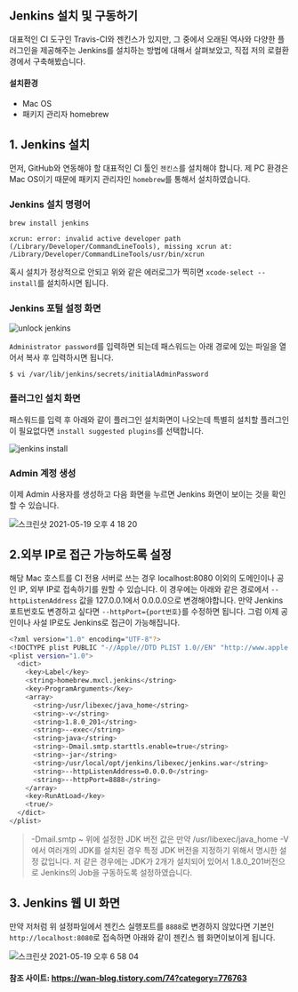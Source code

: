 ## Jenkins 설치 및 구동하기

대표적인 CI 도구인 Travis-CI와 젠킨스가 있지만, 그 중에서 오래된 역사와 다양한 플러그인을 제공해주는 Jenkins를 설치하는 방법에 대해서 살펴보았고, 직접 저의 로컬환경에서 구축해봤습니다. 

#### 설치환경
>
- Mac OS
- 패키지 관리자 homebrew

## 1. Jenkins 설치

먼저, GitHub와 연동해야 할 대표적인 CI 툴인 `젠킨스`를 설치해야 합니다.
제 PC 환경은 Mac OS이기 때문에 패키지 관리자인 `homebrew`를 통해서 설치하였습니다.

### Jenkins 설치 명령어

```vim
brew install jenkins
```

```vim
xcrun: error: invalid active developer path (/Library/Developer/CommandLineTools), missing xcrun at: /Library/Developer/CommandLineTools/usr/bin/xcrun
```

혹시 설치가 정상적으로 안되고  위와 같은 에러로그가 찍히면 `xcode-select --install`를 설치하시면 됩니다.


### Jenkins 포털 설정 화면

![unlock jenkins](https://user-images.githubusercontent.com/22395934/118790638-ee8f2900-b8d0-11eb-9336-5d557c532048.png)

`Administrator password`를 입력하면 되는데 패스워드는 아래 경로에 있는 파일을 열어서 복사 후 입력하시면 됩니다.

```vim
$ vi /var/lib/jenkins/secrets/initialAdminPassword
```

### 플러그인 설치 화면

패스워드를 입력 후 아래와 같이 플러그인 설치화면이 나오는데 특별히 설치할 플러그인이 필요없다면 `install suggested plugins`를 선택합니다.

![jenkins install](https://user-images.githubusercontent.com/22395934/118791200-72491580-b8d1-11eb-9567-d898b94e78d0.png)


### Admin 계정 생성

이제 Admin 사용자를 생성하고 다음 화면을 누르면 Jenkins 화면이 보이는 것을 확인할 수 있습니다. 

![스크린샷 2021-05-19 오후 4 18 20](https://user-images.githubusercontent.com/22395934/118791512-bc31fb80-b8d1-11eb-9eb4-70d4fee8b123.png)


## 2.외부 IP로 접근 가능하도록 설정

해당 Mac 호스트를 CI 전용 서버로 쓰는 경우 localhost:8080 이외의 도메인이나 공인 IP, 외부 IP로 접속하기를 원할 수 있습니다. 이 경우에는 아래와 같은 경로에서 `--httpListenAddress` 값을 127.0.0.1에서 0.0.0.0으로 변경해야합니다. 만약 Jenkins 포트번호도 변경하고 싶다면 `--httpPort={port번호}`를 수정하면 됩니다. 그럼 이제 공인이나 사설 IP로도 Jenkins로 접근이 가능해집니다.


```bash
<?xml version="1.0" encoding="UTF-8"?>
<!DOCTYPE plist PUBLIC "-//Apple//DTD PLIST 1.0//EN" "http://www.apple.com/DTDs/PropertyList-1.0.dtd">
<plist version="1.0">
  <dict>
    <key>Label</key>
    <string>homebrew.mxcl.jenkins</string>
    <key>ProgramArguments</key>
    <array>
      <string>/usr/libexec/java_home</string>
      <string>-v</string>
      <string>1.8.0_201</string>
      <string>--exec</string>
      <string>java</string>
      <string>-Dmail.smtp.starttls.enable=true</string>
      <string>-jar</string>
      <string>/usr/local/opt/jenkins/libexec/jenkins.war</string>
      <string>--httpListenAddress=0.0.0.0</string>
      <string>--httpPort=8888</string>
    </array>
    <key>RunAtLoad</key>
    <true/>
  </dict>
</plist>
```

> -Dmail.smtp ~ 위에 설정한 JDK 버전 값은 만약 /usr/libexec/java_home -V에서 여러개의 JDK를 설치된 경우 특정 JDK 버전을 지정하기 위해서 명시한 설정 값입니다. 저 같은 경우에는 JDK가 2개가 설치되어 있어서 1.8.0_201버전으로 Jenkins의 Job을 구동하도록 설정하였습니다.


## 3. Jenkins 웹 UI 화면

만약 저처럼 위 설정파일에서 젠킨스 실행포트를 `8888`로 변경하지 않았다면 기본인`http://localhost:8080`로 접속하면 아래와 같이 젠킨스 웹 화면이보이게 됩니다.

![스크린샷 2021-05-19 오후 6 58 04](https://user-images.githubusercontent.com/22395934/118794093-32cff880-b8d4-11eb-8e8e-585a756410a4.png)


#### 참조 사이트: https://wan-blog.tistory.com/74?category=776763